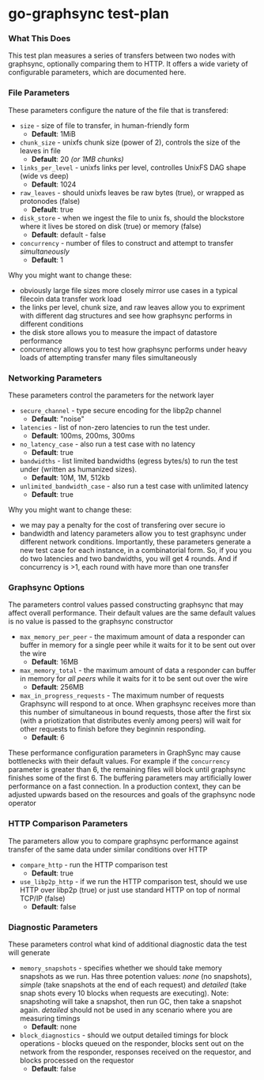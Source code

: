 # go-graphsync test-plan

### What This Does

This test plan measures a series of transfers between two nodes with graphsync, optionally comparing them to HTTP. It offers a wide variety of configurable parameters, which are documented here.

### File Parameters

These parameters configure the nature of the file that is transfered:

- `size` - size of file to transfer, in human-friendly form 
   - **Default**: 1MiB
- `chunk_size` - unixfs chunk size (power of 2), controls the size of the leaves in file
   - **Default**: 20 *(or 1MB chunks)*
- `links_per_level` - unixfs links per level, controlles UnixFS DAG shape (wide vs deep) 
   - **Default**: 1024
- `raw_leaves` - should unixfs leaves be raw bytes (true), or wrapped as protonodes (false)
   - **Default**: true
- `disk_store` - when we ingest the file to unix fs, should the blockstore where it lives be stored on disk (true) or memory (false)
   - **Default**: default - false
- `concurrency` - number of files to construct and attempt to transfer *simultaneously*
   - **Default**: 1

Why you might want to change these:
- obviously large file sizes more closely mirror use cases in a typical filecoin data transfer work load
- the links per level, chunk size, and raw leaves allow you to expriment with different dag structures and see how graphsync performs in different conditions
- the disk store allows you to measure the impact of datastore performance
- concurrency allows you to test how graphsync performs under heavy loads of attempting transfer many files simultaneously

### Networking Parameters

These parameters control the parameters for the network layer
- `secure_channel` - type secure encoding for the libp2p channel
   - **Default**: "noise"
- `latencies` - list of non-zero latencies to run the test under. 
   - **Default**: 100ms, 200ms, 300ms
- `no_latency_case` - also run a test case with no latency 
   - **Default**: true
- `bandwidths` - list limited bandwidths (egress bytes/s) to run the test under (written as humanized sizes). 
   - **Default**: 10M, 1M, 512kb
- `unlimited_bandwidth_case` - also run a test case with unlimited latency
   - **Default**: true

Why you might want to change these:
- we may pay a penalty for the cost of transfering over secure io
- bandwidth and latency parameters allow you to test graphsync under different network conditions. Importantly, these parameters generate a new test case for each instance, in a combinatorial form. So, if you you do two latencies and two bandwidths, you will get 4 rounds. And if concurrency is >1, each round with have more than one transfer

### Graphsync Options

The parameters control values passed constructing graphsync that may affect overall performance. Their default values are the same default values is no value is passed to the graphsync constructor

- `max_memory_per_peer` - the maximum amount of data a responder can buffer in memory for a single peer while it waits for it to be sent out over the wire
   - **Default**: 16MB
- `max_memory_total` - the maximum amount of data a responder can buffer in memory for *all peers* while it waits for it to be sent out over the wire
   - **Default**: 256MB
- `max_in_progress_requests` - The maximum number of requests Graphsync will respond to at once. When graphsync receives more than this number of simultaneous in bound requests, those after the first six (with a priotization that distributes evenly among peers) will wait for other requests to finish before they beginnin responding.
   - **Default**: 6

These performance configuration parameters in GraphSync may cause bottlenecks with their default values. For example if the `concurrency` parameter is greater than 6, the remaining files will block until graphsync finishes some of the first 6. The buffering parameters may artificially lower performance on a fast connection. In a production context, they can be adjusted upwards based on the resources and goals of the graphsync node operator

### HTTP Comparison Parameters

The parameters allow you to compare graphsync performance against transfer of the same data under similar conditions over HTTP

- `compare_http` - run the HTTP comparison test
   - **Default**: true
- `use_libp2p_http` - if we run the HTTP comparison test, should we use HTTP over libp2p (true) or just use standard HTTP on top of normal TCP/IP (false)
   - **Default**: false

### Diagnostic Parameters

These parameters control what kind of additional diagnostic data the test will generate

- `memory_snapshots` - specifies whether we should take memory snapshots as we run. Has three potention values: *none* (no snapshots), *simple* (take snapshots at the end of each request) and *detailed* (take snap shots every 10 blocks when requests are executing). Note: snapshoting will take a snapshot, then run GC, then take a snapshot again. *detailed* should not be used in any scenario where you are measuring timings
   - **Default**: none
- `block_diagnostics` - should we output detailed timings for block operations - blocks queued on the responder, blocks sent out on the network from the responder, responses received on the requestor, and blocks processed on the requestor
   - **Default**: false

